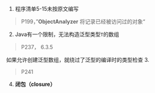 1. 程序清单5-15未按原文编写
> P199，”**ObjectAnalyzer** 将记录已经被访问过的对象“
2.  Java有一个限制，无法构造泛型类型`T`的数组
> P237， 6.3.5

如果允许创建泛型数组，就绕过了泛型的编译时的类型检查
3.  
> P241
4. **闭包（closure）**
<!--stackedit_data:
eyJoaXN0b3J5IjpbMTgzOTk2MjQzMiw0NTkxNjMxNzgsLTk2Nz
cwNzE5NV19
-->